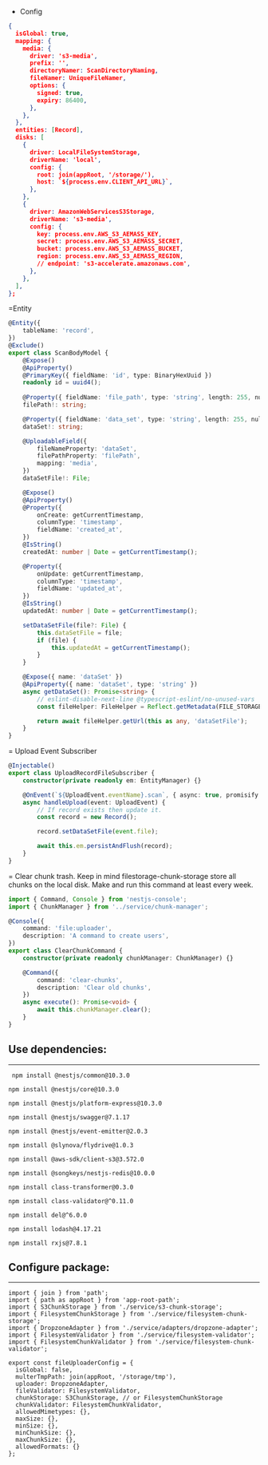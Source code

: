 - Config
```json
{
  isGlobal: true,
  mapping: {
    media: {
      driver: 's3-media',
      prefix: '',
      directoryNamer: ScanDirectoryNaming,
      fileNamer: UniqueFileNamer,
      options: {
        signed: true,
        expiry: 86400,
      },
    },
  },
  entities: [Record],
  disks: [
    {
      driver: LocalFileSystemStorage,
      driverName: 'local',
      config: {
        root: join(appRoot, '/storage/'),
        host: `${process.env.CLIENT_API_URL}`,
      },
    },
    {
      driver: AmazonWebServicesS3Storage,
      driverName: 's3-media',
      config: {
        key: process.env.AWS_S3_AEMASS_KEY,
        secret: process.env.AWS_S3_AEMASS_SECRET,
        bucket: process.env.AWS_S3_AEMASS_BUCKET,
        region: process.env.AWS_S3_AEMASS_REGION,
        // endpoint: 's3-accelerate.amazonaws.com',
      },
    },
  ],
};
```

=Entity
```ts
@Entity({
    tableName: 'record',
})
@Exclude()
export class ScanBodyModel {
    @Expose()
    @ApiProperty()
    @PrimaryKey({ fieldName: 'id', type: BinaryHexUuid })
    readonly id = uuid4();
    
    @Property({ fieldName: 'file_path', type: 'string', length: 255, nullable: true })
    filePath!: string;

    @Property({ fieldName: 'data_set', type: 'string', length: 255, nullable: true })
    dataSet!: string;

    @UploadableField({
        fileNameProperty: 'dataSet',
        filePathProperty: 'filePath',
        mapping: 'media',
    })
    dataSetFile!: File;

    @Expose()
    @ApiProperty()
    @Property({
        onCreate: getCurrentTimestamp,
        columnType: 'timestamp',
        fieldName: 'created_at',
    })
    @IsString()
    createdAt: number | Date = getCurrentTimestamp();

    @Property({
        onUpdate: getCurrentTimestamp,
        columnType: 'timestamp',
        fieldName: 'updated_at',
    })
    @IsString()
    updatedAt: number | Date = getCurrentTimestamp();

    setDataSetFile(file?: File) {
        this.dataSetFile = file;
        if (file) {
            this.updatedAt = getCurrentTimestamp();
        }
    }

    @Expose({ name: 'dataSet' })
    @ApiProperty({ name: 'dataSet', type: 'string' })
    async getDataSet(): Promise<string> {
        // eslint-disable-next-line @typescript-eslint/no-unused-vars
        const fileHelper: FileHelper = Reflect.getMetadata(FILE_STORAGE_FILE_HELPER, this);

        return await fileHelper.getUrl(this as any, 'dataSetFile');
    }
}

```

= Upload Event Subscriber
```ts
@Injectable()
export class UploadRecordFileSubscriber {
    constructor(private readonly em: EntityManager) {}

    @OnEvent(`${UploadEvent.eventName}.scan`, { async: true, promisify: true })
    async handleUpload(event: UploadEvent) {
        // If record exists then update it.
        const record = new Record();

        record.setDataSetFile(event.file);

        await this.em.persistAndFlush(record);
    }
}
```

= Clear chunk trash. Keep in mind filestorage-chunk-storage store all chunks on the 
local disk. Make and run this command at least every week.

```ts
import { Command, Console } from 'nestjs-console';
import { ChunkManager } from '../service/chunk-manager';

@Console({
    command: 'file:uploader',
    description: 'A command to create users',
})
export class ClearChunkCommand {
    constructor(private readonly chunkManager: ChunkManager) {}

    @Command({
        command: 'clear-chunks',
        description: 'Clear old chunks',
    })
    async execute(): Promise<void> {
        await this.chunkManager.clear();
    }
}

```

Use dependencies: 
---------------
---------------

``` npm install @nestjs/common@10.3.0```

``` npm install @nestjs/core@10.3.0 ```

``` npm install @nestjs/platform-express@10.3.0 ```

``` npm install @nestjs/swagger@7.1.17 ```

``` npm install @nestjs/event-emitter@2.0.3 ```

``` npm install @slynova/flydrive@1.0.3 ```

``` npm install @aws-sdk/client-s3@3.572.0 ```

``` npm install @songkeys/nestjs-redis@10.0.0 ```

``` npm install class-transformer@0.3.0 ```

``` npm install class-validator@^0.11.0 ```

``` npm install del@^6.0.0 ```

``` npm install lodash@4.17.21 ```

``` npm install rxjs@7.8.1 ```


Configure package:
---------------
---------------

``` 
import { join } from 'path';
import { path as appRoot } from 'app-root-path';
import { S3ChunkStorage } from './service/s3-chunk-storage';
import { FilesystemChunkStorage } from './service/filesystem-chunk-storage';
import { DropzoneAdapter } from './service/adapters/dropzone-adapter';
import { FilesystemValidator } from './service/filesystem-validator';
import { FilesystemChunkValidator } from './service/filesystem-chunk-validator';

export const fileUploaderConfig = {
  isGlobal: false,
  multerTmpPath: join(appRoot, '/storage/tmp'),
  uploader: DropzoneAdapter,
  fileValidator: FilesystemValidator,
  chunkStorage: S3ChunkStorage, // or FilesystemChunkStorage
  chunkValidator: FilesystemChunkValidator,
  allowedMimetypes: {},
  maxSize: {},
  minSize: {},
  minChunkSize: {},
  maxChunkSize: {},
  allowedFormats: {}
};

```
